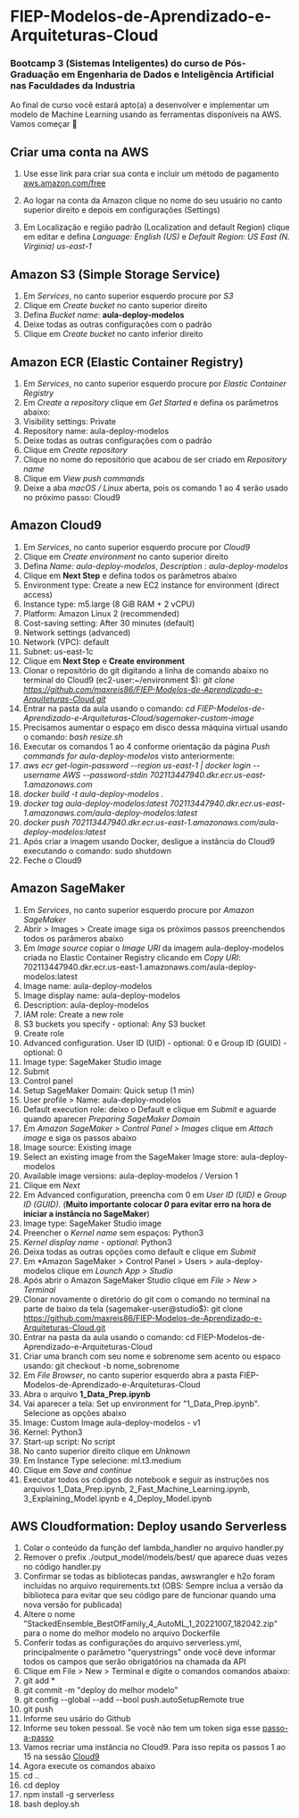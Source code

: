 # FIEP-Modelos-de-Aprendizado-e-Arquiteturas-Cloud

### Bootcamp 3 (Sistemas Inteligentes) do curso de Pós-Graduação em Engenharia de Dados e Inteligência Artificial nas Faculdades da Industria

Ao final de curso você estará apto(a) a desenvolver e implementar um modelo de Machine Learning usando as ferramentas disponíveis na AWS. Vamos começar 🚀


## Criar uma conta na AWS

1. Use esse link para criar sua conta e incluir um método de pagamento
[aws.amazon.com/free](https://www.aws.amazon.com/free)

2. Ao logar na conta da Amazon clique no nome do seu usuário no canto superior direito e depois em configurações (Settings)
3. Em Localização e região padrão (Localization and default Region) clique em editar e defina *Language: English (US)* e *Default Region: US East (N. Virginia) us-east-1*

## Amazon S3 (Simple Storage Service)
1. Em *Services*, no canto superior esquerdo procure por *S3*
2. Clique em *Create bucket* no canto superior direito
3. Defina *Bucket name*: **aula-deploy-modelos**
4. Deixe todas as outras configurações com o padrão
5. Clique em *Create bucket* no canto inferior direito

## Amazon ECR (Elastic Container Registry)
1. Em *Services*, no canto superior esquerdo procure por *Elastic Container Registry*
2. Em *Create a repository* clique em *Get Started* e defina os parâmetros abaixo:
3. Visibility settings: Private
4. Repository name: aula-deploy-modelos
5. Deixe todas as outras configurações com o padrão
6. Clique em *Create repository*
7. Clique no nome do repositório que acabou de ser criado em *Repository name*
8. Clique em *View push commands*
9. Deixe a aba *macOS / Linux* aberta, pois os comando 1 ao 4 serão usado no próximo passo: Cloud9

## Amazon Cloud9
1. Em *Services*, no canto superior esquerdo procure por *Cloud9*
2. Clique em *Create environment* no canto superior direito
3. Defina *Name: aula-deploy-modelos*, *Description : aula-deploy-modelos* 
4. Clique em **Next Step** e defina todos os parâmetros abaixo
5. Environment type: Create a new EC2 instance for environment (direct access)
6. Instance type: m5.large (8 GiB RAM + 2 vCPU)
7. Platform: Amazon Linux 2 (recommended)
8. Cost-saving setting: After 30 minutes (default)
9. Network settings (advanced)
10. Network (VPC): default
11. Subnet: us-east-1c
12. Clique em **Next Step** e **Create environment**
13. Clonar o repositório do git digitando a linha de comando abaixo no terminal  do Cloud9 (ec2-user:~/environment $): *git clone https://github.com/maxreis86/FIEP-Modelos-de-Aprendizado-e-Arquiteturas-Cloud.git*
14. Entrar na pasta da aula usando o comando: *cd FIEP-Modelos-de-Aprendizado-e-Arquiteturas-Cloud/sagemaker-custom-image*
15. Precisamos aumentar o espaço em disco dessa máquina virtual usando o comando: *bash resize.sh*
16. Executar os comandos 1 ao 4 conforme orientação da página *Push commands for aula-deploy-modelos* visto anteriormente:
17. *aws ecr get-login-password --region us-east-1 | docker login --username AWS --password-stdin 702113447940.dkr.ecr.us-east-1.amazonaws.com*
18. *docker build -t aula-deploy-modelos .*
19. *docker tag aula-deploy-modelos:latest 702113447940.dkr.ecr.us-east-1.amazonaws.com/aula-deploy-modelos:latest*
20. *docker push 702113447940.dkr.ecr.us-east-1.amazonaws.com/aula-deploy-modelos:latest*
21. Após criar a imagem usando Docker, desligue a instância do Cloud9 executando o comando: sudo shutdown
22. Feche o Cloud9

## Amazon SageMaker
1. Em *Services*, no canto superior esquerdo procure por *Amazon SageMaker*
2. Abrir > Images > Create image siga os próximos passos preenchendos todos os parâmeros abaixo
3. Em *Image source* copiar o *Image URI* da imagem aula-deploy-modelos criada no Elastic Container Registry clicando em *Copy URI*: 702113447940.dkr.ecr.us-east-1.amazonaws.com/aula-deploy-modelos:latest
4. Image name: aula-deploy-modelos
5. Image display name: aula-deploy-modelos
6. Description: aula-deploy-modelos
7. IAM role: Create a new role
8. S3 buckets you specify - optional: Any S3 bucket
9. Create role
10. Advanced configuration. User ID (UID) - optional: 0 e Group ID (GUID) - optional: 0
11. Image type: SageMaker Studio image
12. Submit
13. Control panel
14. Setup SageMaker Domain: Quick setup (1 min)
15. User profile > Name: aula-deploy-modelos
16. Default execution role: deixo o Default e clique em *Submit* e aguarde quando aparecer *Preparing SageMaker Domain*
17. Em *Amazon SageMaker > Control Panel > Images* clique em *Attach image* e siga os passos abaixo
18. Image source: Existing image
19. Select an existing image from the SageMaker Image store: aula-deploy-modelos
20. Available image versions: aula-deploy-modelos / Version 1
21. Clique em *Next*
22. Em Advanced configuration, preencha com 0 em *User ID (UID)* e *Group ID (GUID)*. (**Muito importante colocar *0* para evitar erro na hora de iniciar a instância no SageMaker**)
23. Image type: SageMaker Studio image
24. Preencher o *Kernel name* sem espaços: Python3
25. *Kernel display name - optional*: Python3
26. Deixa todas as outras opções como default e clique em *Submit*
27. Em *Amazon SageMaker > Control Panel > Users > aula-deploy-modelos clique em *Lounch App > Studio*
28. Após abrir o Amazon SageMaker Studio clique em *File > New > Terminal*
29. Clonar novamente o diretório do git com o comando no terminal na parte de baixo da tela (sagemaker-user@studio$): git clone https://github.com/maxreis86/FIEP-Modelos-de-Aprendizado-e-Arquiteturas-Cloud.git
30. Entrar na pasta da aula usando o comando: cd FIEP-Modelos-de-Aprendizado-e-Arquiteturas-Cloud
31. Criar uma branch com seu nome e sobrenome sem acento ou espaco usando: git checkout -b nome_sobrenome
32. Em *File Browser*, no canto superior esquerdo abra a pasta FIEP-Modelos-de-Aprendizado-e-Arquiteturas-Cloud
33. Abra o arquivo **1_Data_Prep.ipynb**
34. Vai aparecer a tela: Set up environment for "1_Data_Prep.ipynb". Selecione as opções abaixo
35. Image: Custom Image aula-deploy-modelos - v1
36. Kernel: Python3
37. Start-up script: No script
38. No canto superior direito clique em *Unknown*
39. Em Instance Type selecione: ml.t3.medium
40. Clique em *Save and continue*
41. Executar todos os códigos do notebook e seguir as instruções nos arquivos 1_Data_Prep.ipynb, 2_Fast_Machine_Learning.ipynb, 3_Explaining_Model.ipynb e 4_Deploy_Model.ipynb

## AWS Cloudformation: Deploy usando Serverless 
1. Colar o conteúdo da função def lambda_handler no arquivo handler.py
2. Remover o prefix ./output_model/models/best/ que aparece duas vezes no código handler.py
3. Confirmar se todas as bibliotecas pandas, awswrangler e h2o foram incluídas no arquivo requirements.txt (OBS: Sempre inclua a versão da biblioteca para evitar que seu código pare de funcionar quando uma nova versão for publicada)
4. Altere o nome "StackedEnsemble_BestOfFamily_4_AutoML_1_20221007_182042.zip" para o nome do melhor modelo no arquivo Dockerfile
5. Conferir todas as configurações do arquivo serverless.yml, principalmente o parâmetro "querystrings" onde você deve informar todos os campos que serão obrigatórios na chamada da API
6. Clique em File > New > Terminal e digite o comandos comandos abaixo:
7. git add *
8. git commit -m "deploy do melhor modelo"
9. git config --global --add --bool push.autoSetupRemote true
9. git push
10. Informe seu usário do Github
11. Informe seu token pessoal. Se você não tem um token siga esse [passo-a-passo]( https://docs.github.com/pt/authentication/keeping-your-account-and-data-secure/creating-a-personal-access-token)
12. Vamos recriar uma instância no Cloud9. Para isso repita os passos 1 ao 15 na sessão [Cloud9](https://github.com/maxreis86/FIEP-Modelos-de-Aprendizado-e-Arquiteturas-Cloud#amazon-cloud9)
13. Agora execute os comandos abaixo
14. cd ..
15. cd deploy
16. npm install -g serverless
17. bash deploy.sh
